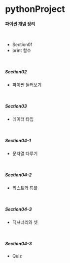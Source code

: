 # pythonProject
#### 파이썬 개념 정리
</br>

- Section01
- print 함수  
</br>

##### Section02
- 파이썬 둘러보기  
</br>


##### Section03
- 데이터 타입  
</br>


##### Section04-1
- 문자열 다루기  
</br>


##### Section04-2
- 리스트와 튜플  
</br>


##### Section04-3
- 딕셔너리와 셋 
</br>

##### Section04-3
- Quiz
</br>

